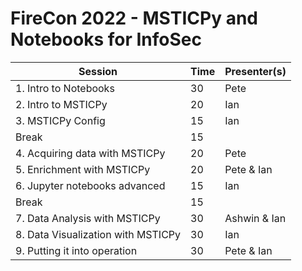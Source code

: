 
# FireCon 2022 - MSTICPy and Notebooks for InfoSec

| Session                            | Time | Presenter(s)    |
|------------------------------------|------|-----------------|
| 1. Intro to Notebooks              | 30   | Pete            |
| 2. Intro to MSTICPy                | 20   | Ian             |
| 3. MSTICPy Config                  | 15   | Ian             |
| Break                              | 15   |                 |
| 4. Acquiring data with MSTICPy     | 20   | Pete            |
| 5. Enrichment with MSTICPy         | 20   | Pete & Ian      |
| 6. Jupyter notebooks advanced      | 15   | Ian             |
| Break                              | 15   |                 |
| 7. Data Analysis with MSTICPy      | 30   | Ashwin & Ian    |
| 8. Data Visualization with MSTICPy | 30   | Ian             |
| 9. Putting it into operation       | 30   | Pete & Ian      |
